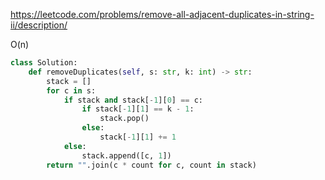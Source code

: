 https://leetcode.com/problems/remove-all-adjacent-duplicates-in-string-ii/description/

O(n)
```python
class Solution:
    def removeDuplicates(self, s: str, k: int) -> str:
        stack = []
        for c in s:
            if stack and stack[-1][0] == c:
                if stack[-1][1] == k - 1:
                    stack.pop()
                else:
                    stack[-1][1] += 1
            else:
                stack.append([c, 1])
        return "".join(c * count for c, count in stack)